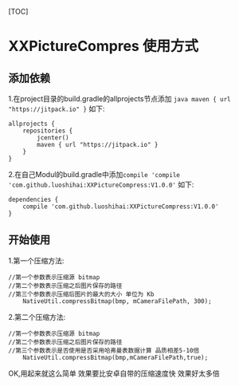 [TOC]

# XXPictureCompres 使用方式



##  添加依赖

1.在project目录的build.gradle的allprojects节点添加
```java maven { url "https://jitpack.io" }```
如下:

    allprojects {
        repositories {
            jcenter()
            maven { url "https://jitpack.io" }
        }
    }

2.在自己Modul的build.gradle中添加```compile 'compile 'com.github.luoshihai:XXPictureCompress:V1.0.0'```
如下:

	dependencies {
		compile 'com.github.luoshihai:XXPictureCompress:V1.0.0'
	}

## 开始使用
1.第一个压缩方法:

	//第一个参数表示压缩源 bitmap
	//第二个参数表示压缩之后图片保存的路径
	//第三个参数表示压缩后图片的最大的大小 单位为 Kb
		NativeUtil.compressBitmap(bmp, mCameraFilePath, 300);
2.第二个压缩方法:

	//第一个参数表示压缩源 bitmap
	//第二个参数表示压缩之后图片保存的路径
	//第三个参数表示是否使用是否采用哈弗曼表数据计算 品质相差5-10倍
		NativeUtil.compressBitmap(bmp,mCameraFilePath,true);

OK,用起来就这么简单 效果要比安卓自带的压缩速度快 效果好太多倍